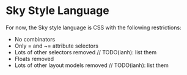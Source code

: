 Sky Style Language
==================

For now, the Sky style language is CSS with the following restrictions:

- No combinators
- Only = and ~= attribute selectors
- Lots of other selectors removed // TODO(ianh): list them
- Floats removed
- Lots of other layout models removed // TODO(ianh): list them
